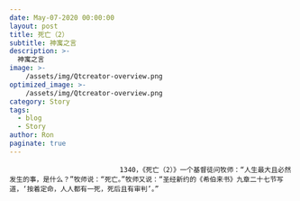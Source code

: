 ```yaml
---
date: May-07-2020 00:00:00
layout: post
title: 死亡（2）
subtitle: 神寓之言
description: >-
  神寓之言
image: >-
    /assets/img/Qtcreator-overview.png
optimized_image: >-
    /assets/img/Qtcreator-overview.png
category: Story
tags:
  - blog
  - Story
author: Ron
paginate: true
---
```


							　　1340，《死亡（2）》一个基督徒问牧师：“人生最大且必然发生的事，是什么？”牧师说：“死亡。”牧师又说：“圣经新约的《希伯来书》九章二十七节写道，‘按着定命，人人都有一死，死后且有审判’。”
							
							
						